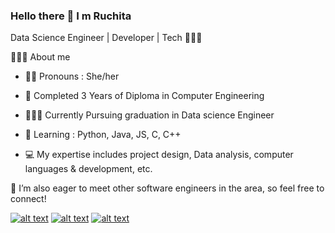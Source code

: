 ### Hello there 👋 I m Ruchita
Data Science Engineer | Developer | Tech 👩🏻‍💻

👩🏻‍🎓 About me

- 👧🏻 Pronouns : She/her

- 🏅 Completed 3 Years of Diploma in Computer Engineering

- 🕵🏻‍♀️ Currently Pursuing graduation in Data science Engineer

- 🌱 Learning : Python, Java, JS, C, C++

- 💻 My expertise includes project design, Data analysis, computer languages & development, etc.

🤝 I’m also eager to meet other software engineers in the area, so feel free to connect!
<!--
**Ruchita-Patil/Ruchita-Patil** is a ✨ _special_ ✨ repository because its `README.md` (this file) appears on your GitHub profile.

Here are some ideas to get you started:

- 🔭 I’m currently working on ...
- 🌱 I’m currently learning about Data science
- 👯 I’m looking to collaborate on ...
- 🤔 I’m looking for help with ...
- 💬 Ask me about ...
- 📫 How to reach me: ...
- 😄 Pronouns: ...
- ⚡ Fun fact: ...
-->
<!-- Please don't remove this: Grab your social icons from https://github.com/carlsednaoui/gitsocial -->

<!-- display the social media buttons in your README -->

[![alt text][1.1]][1]
[![alt text][2.1]][2]
[![alt text][3.1]][3]

<!-- links to social media icons -->
<!-- no need to change these -->

<!-- icons with padding -->

[1.1]: http://i.imgur.com/P3YfQoD.png (facebook icon with padding)
[2.1]: http://i.imgur.com/0o48UoR.png (github icon with padding)
[3.1]: https://github.com/gauravghongde/social-icons/blob/master/PNG/Black/Facebook_black.png
<!-- icons without padding -->

<!-- links to your social media accounts -->
<!-- update these accordingly -->


[1]: https://m.facebook.com/100048795615321
[2]: http://www.github.com/ruchita-patil
[3]: https://instagram.com/ruchita.here?utm_medium=copy_link

<!-- Please don't remove this: Grab your social icons from https://github.com/carlsednaoui/gitsocial -->
